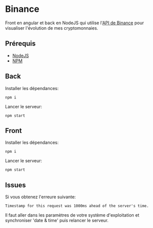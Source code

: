 # Binance
Front en angular et back en NodeJS qui utilise l'[API de Binance](https://binance-docs.github.io/apidocs/spot/en/#introduction) pour visualiser l'évolution de mes cryptomonnaies.

## Prérequis

- [NodeJS](https://nodejs.org/en/)
- [NPM](https://www.npmjs.com/get-npm)

## Back

Installer les dépendances:
```
npm i
```

Lancer le serveur:
```
npm start
```

## Front

Installer les dépendances:
```
npm i
```

Lancer le serveur:
```
npm start
```

## Issues

Si vous obtenez l'erreure suivante:
```
Timestamp for this request was 1000ms ahead of the server's time.
```
Il faut aller dans les paramètres de votre système d'exploitation et synchroniser 'date & time' puis relancer le serveur.

